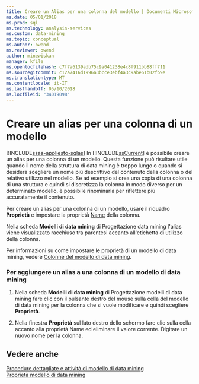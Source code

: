 ```yaml
---
title: Creare un Alias per una colonna del modello | Documenti Microsoft
ms.date: 05/01/2018
ms.prod: sql
ms.technology: analysis-services
ms.custom: data-mining
ms.topic: conceptual
ms.author: owend
ms.reviewer: owend
author: minewiskan
manager: kfile
ms.openlocfilehash: c7f7a6139adb75c9a041238e4c8f911bb88ff711
ms.sourcegitcommit: c12a7416d1996a3bcce3ebf4a3c9abe61b02fb9e
ms.translationtype: MT
ms.contentlocale: it-IT
ms.lasthandoff: 05/10/2018
ms.locfileid: "34019098"
---
```

# <a name="create-an-alias-for-a-model-column"></a>Creare un alias per una colonna di un modello
[!INCLUDE[ssas-appliesto-sqlas](../../includes/ssas-appliesto-sqlas.md)]
  In [!INCLUDE[ssCurrent](../../includes/sscurrent-md.md)] è possibile creare un alias per una colonna di un modello. Questa funzione può risultare utile quando il nome della struttura di data mining è troppo lungo o quando si desidera scegliere un nome più descrittivo del contenuto della colonna o del relativo utilizzo nel modello. Se ad esempio si crea una copia di una colonna di una struttura e quindi si discretizza la colonna in modo diverso per un determinato modello, è possibile rinominarla per riflettere più accuratamente il contenuto.  
  
 Per creare un alias per una colonna di un modello, usare il riquadro **Proprietà** e impostare la proprietà [Name](../../analysis-services/scripting/properties/name-element-assl.md) della colonna.  
  
 Nella scheda **Modelli di data mining** di Progettazione data mining l'alias viene visualizzato racchiuso tra parentesi accanto all'etichetta di utilizzo della colonna.  
  
 Per informazioni su come impostare le proprietà di un modello di data mining, vedere [Colonne del modello di data mining](../../analysis-services/data-mining/mining-model-columns.md).  
  
### <a name="to-add-an-alias-to-a-mining-model-column"></a>Per aggiungere un alias a una colonna di un modello di data mining  
  
1.  Nella scheda **Modelli di data mining** di Progettazione modelli di data mining fare clic con il pulsante destro del mouse sulla cella del modello di data mining per la colonna che si vuole modificare e quindi scegliere **Proprietà**.  
  
2.  Nella finestra **Proprietà** sul lato destro dello schermo fare clic sulla cella accanto alla proprietà Name ed eliminare il valore corrente. Digitare un nuovo nome per la colonna.  
  
## <a name="see-also"></a>Vedere anche  
 [Procedure dettagliate e attività di modello di data mining](../../analysis-services/data-mining/mining-model-tasks-and-how-tos.md)   
 [Proprietà modello di data mining](../../analysis-services/data-mining/mining-model-properties.md)  
  
  
